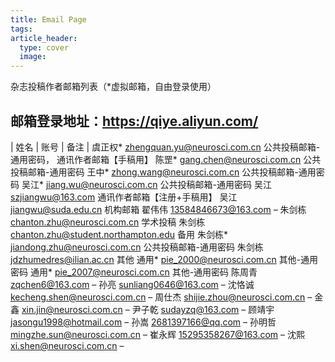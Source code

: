 ```yaml
---
title: Email Page
tags: 
article_header:
  type: cover
  image:
---
```


杂志投稿作者邮箱列表（*虚拟邮箱，自由登录使用）

## 邮箱登录地址：https://qiye.aliyun.com/ ##

| 姓名 |	账号 |	备注 |
虞正权*	zhengquan.yu@neurosci.com.cn	公共投稿邮箱-通用密码，
通讯作者邮箱【手稿用】
陈罡*	gang.chen@neurosci.com.cn	公共投稿邮箱-通用密码
王中*	zhong.wang@neurosci.com.cn	公共投稿邮箱-通用密码
吴江*	jiang.wu@neurosci.com.cn	公共投稿邮箱-通用密码
吴江	szjiangwu@163.com	通讯作者邮箱【注册+手稿用】
吴江	jiangwu@suda.edu.cn	机构邮箱
翟伟伟	13584846673@163.com	–
朱剑栋	chanton.zhu@neurosci.com.cn	学术投稿
朱剑栋	chanton.zhu@student.northampton.edu	备用
朱剑栋*	jiandong.zhu@neurosci.com.cn	公共投稿邮箱-通用密码
朱剑栋	jdzhumedres@ilian.ac.cn	其他
通用*	pie_2000@neurosci.com.cn	其他-通用密码
通用*	pie_2007@neurosci.com.cn	其他-通用密码
陈周青	zqchen6@163.com	–
孙亮	sunliang0646@163.com	–
沈恪诚	kecheng.shen@neurosci.com.cn	–
周仕杰	shijie.zhou@neurosci.com.cn	–
金鑫	xin.jin@neurosci.com.cn	–
尹子乾	sudayzq@163.com	–
顾靖宇	jasongu1998@hotmail.com	–
孙嵩	2681397166@qq.com	–
孙明哲	mingzhe.sun@neurosci.com.cn	–
崔永辉	15295358267@163.com	–
沈熙	xi.shen@neurosci.com.cn	–
